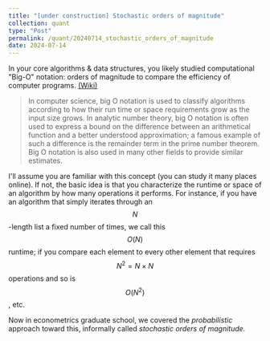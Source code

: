 ```yaml
---
title: "[under construction] Stochastic orders of magnitude"
collection: quant
type: "Post"
permalink: /quant/20240714_stochastic_orders_of_magnitude
date: 2024-07-14
---
```


In your core algorithms & data structures, you likely studied computational "Big-O" notation: orders of magnitude to compare the efficiency of computer programs. [(Wiki)](https://en.wikipedia.org/wiki/Big_O_notation)

> In computer science, big O notation is used to classify algorithms according to how their run time or space requirements grow as the input size grows. In analytic number theory, big O notation is often used to express a bound on the difference between an arithmetical function and a better understood approximation; a famous example of such a difference is the remainder term in the prime number theorem. Big O notation is also used in many other fields to provide similar estimates.

I'll assume you are familiar with this concept (you can study it many places online). If not, the basic idea is that you characterize the runtime or space of an algorithm by how many operations it performs. For instance, if you have an algorithm that simply iterates through an $$N$$-length list a fixed number of times, we call this $$O(N)$$ runtime; if you compare each element to every other element that requires $$N^2=N \times N$$ operations and so is $$O(N^2)$$, etc. 

Now in econometrics graduate school, we covered the *probabilistic* approach toward this, informally called *stochastic orders of magnitude.* 